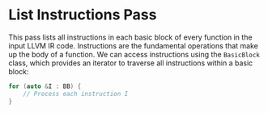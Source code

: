 # List Instructions Pass
This pass lists all instructions in each basic block of every function in the input LLVM IR code. Instructions are the fundamental operations that make up the body of a function. We can access instructions using the `BasicBlock` class, which provides an iterator to traverse all instructions within a basic block:
```cpp
for (auto &I : BB) {
    // Process each instruction I
}
```
